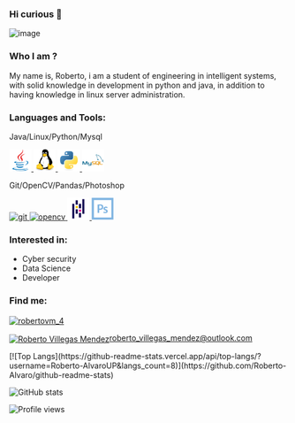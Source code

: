 ### Hi curious 👋

![image](https://user-images.githubusercontent.com/113721477/202652165-c6b19227-aecf-46f6-bc0d-af6e357a24ba.png)

### Who I am ?

My name is, Roberto, i am a student of engineering in intelligent systems, with solid knowledge in development in python and java, in addition to having knowledge in linux server administration.

### Languages and Tools:

Java/Linux/Python/Mysql
<p align="left"> <a href="https://www.java.com" target="_blank" rel="noreferrer"> <img src="https://raw.githubusercontent.com/devicons/devicon/master/icons/java/java-original.svg" alt="java" width="40" height="40"/> </a> <a href="https://www.linux.org/" target="_blank" rel="noreferrer"> <img src="https://raw.githubusercontent.com/devicons/devicon/master/icons/linux/linux-original.svg" alt="linux" width="40" height="40"/> </a> <a href="https://www.python.org" target="_blank" rel="noreferrer"> <img src="https://raw.githubusercontent.com/devicons/devicon/master/icons/python/python-original.svg" alt="python" width="40" height="40"/> </a> <a href="https://www.mysql.com/" target="_blank" rel="noreferrer"> <img src="https://raw.githubusercontent.com/devicons/devicon/master/icons/mysql/mysql-original-wordmark.svg" alt="mysql" width="40" height="40"/> </a></p>

Git/OpenCV/Pandas/Photoshop
<p align="left"> <a href="https://git-scm.com/" target="_blank" rel="noreferrer"> <img src="https://www.vectorlogo.zone/logos/git-scm/git-scm-icon.svg" alt="git" width="40" height="40"/> </a> <a href="https://opencv.org/" target="_blank" rel="noreferrer"> <img src="https://www.vectorlogo.zone/logos/opencv/opencv-icon.svg" alt="opencv" width="40" height="40"/> </a> <a href="https://pandas.pydata.org/" target="_blank" rel="noreferrer"> <img src="https://raw.githubusercontent.com/devicons/devicon/2ae2a900d2f041da66e950e4d48052658d850630/icons/pandas/pandas-original.svg" alt="pandas" width="40" height="40"/> </a> <a href="https://www.photoshop.com/en" target="_blank" rel="noreferrer"> <img src="https://raw.githubusercontent.com/devicons/devicon/master/icons/photoshop/photoshop-line.svg" alt="photoshop" width="40" height="40"/> </a> </p>

### Interested in:

- Cyber security
- Data Science
- Developer

### Find me:

<p align="left">
<a href="https://instagram.com/robertovm_4" target="blank"><img align="center" src="https://raw.githubusercontent.com/rahuldkjain/github-profile-readme-generator/master/src/images/icons/Social/instagram.svg" alt="robertovm_4" height="30" width="40" /></a>
<p></p>
<a href="mailto:roberto_villegas_mendez@outlook.com " target="blank"><img align="center" src="https://cdn.jsdelivr.net/npm/simple-icons@3.0.1/icons/gmail.svg" alt="Roberto Villegas Mendez" height="30" width="40" />roberto_villegas_mendez@outlook.com</a>
</p>
<p></p>
[![Top Langs](https://github-readme-stats.vercel.app/api/top-langs/?username=Roberto-AlvaroUP&langs_count=8)](https://github.com/Roberto-Alvaro/github-readme-stats)

![GitHub stats](https://github-readme-stats.vercel.app/api?username=Roberto-Alvaro&show_icons=true)  

![Profile views](https://gpvc.arturio.dev/Roberto-Alvaro) 

